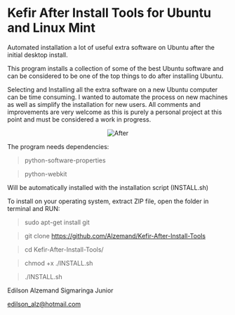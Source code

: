 Kefir After Install Tools for Ubuntu and Linux Mint
===================================================

Automated installation a lot of useful extra software on Ubuntu after the initial desktop install. 

This program installs a collection of some of the best Ubuntu software and can be considered to be one of the top things to do after installing Ubuntu.


Selecting and Installing all the extra software on a new Ubuntu computer can be time consuming. I wanted to automate the process on new machines as well as simplify the installation for new users. All comments and improvements are very welcome as this is purely a personal project at this point and must be considered a work in progress.

<p align="center">
<img alt="After"
    src="https://fbcdn-sphotos-e-a.akamaihd.net/hphotos-ak-xlt1/v/t1.0-9/1924114_940031729405833_5106474941328450584_n.png?oh=d547706a3a5fa7896789547eab5b8f75&oe=56DC5C50&__gda__=1456722064_3c3c40ada2508360b0121c7374f8e921">
</p>


The program needs dependencies: 

> python-software-properties

> python-webkit

Will be automatically installed with the installation script (INSTALL.sh)

To install on your operating system, extract ZIP file, open the folder in terminal and RUN:

> sudo apt-get install git

> git clone https://github.com/Alzemand/Kefir-After-Install-Tools

> cd Kefir-After-Install-Tools/

> chmod +x ./INSTALL.sh

> ./INSTALL.sh


Edilson Alzemand Sigmaringa Junior

<edilson_alz@hotmail.com>
